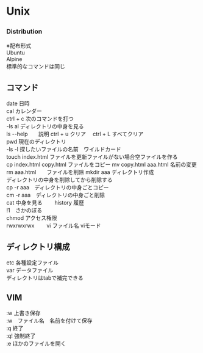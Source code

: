 # Unix
### Distribution　　　
※配布形式         　  
Ubuntu     
Alpine       
標準的なコマンドは同じ   　　

## コマンド   
date 日時   
cal カレンダー   
ctrl + c 次のコマンドを打つ   
-ls al ディレクトリの中身を見る  
ls --help　　説明
ctrl + u   クリア　
ctrl + L  すべてクリア   
pwd   現在のディレクトリ  
-ls -l 探したいファイルの名前　ワイルドカード   
touch index.html  ファイルを更新ファイルがない場合空ファイルを作る   
cp index.html copy.html ファイルをコピー
mv copy.html aaa.html 名前の変更   
rm aaa.html　　ファイルを削除
mkdir aaa  ディレクトリ作成  
ディレクトリの中身を削除してから削除する   
cp -r aaa　ディレクトリの中身ごとコピー   
cm -r aaa　ディレクトリの中身ごと削除   
cat 中身を見る　　
history 履歴    
!1　さかのぼる    
chmod アクセス権限   
rwxrwxrwx　　
vi ファイル名   viモード    



## ディレクトリ構成   
etc 各種設定ファイル   
var データファイル   
ディレクトリはtabで補完できる

## VIM   
:w 上書き保存   
:w　ファイル名　名前を付けて保存    
:q 終了    
:q! 強制終了      
:e  ほかのファイルを開く     

